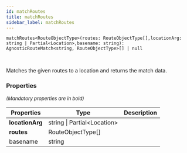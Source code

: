 ```yaml
---
id: matchRoutes
title: matchRoutes
sidebar_label: matchRoutes
---
```


```tsx
matchRoutes<RouteObjectType>(routes: RouteObjectType[],locationArg: string | Partial<Location>,basename: string): AgnosticRouteMatch<string, RouteObjectType>[] | null
```
<br/>

Matches the given routes to a location and returns the match data.

### Properties

<font size="2"><i>(Mandatory properties are in bold)</i></font>

| Properties | Type | Description |
| --------- | ---- | ----------- |
| **locationArg** | string \| Partial<Location\> |  |
| **routes** | RouteObjectType[] |  |
| basename | string |  |

